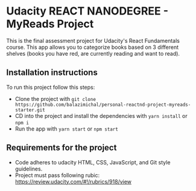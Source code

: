 # Udacity REACT NANODEGREE - MyReads Project

This is the final assessment project for Udacity's React Fundamentals course. This app allows you to categorize books based on 3 different shelves (books you have red, are currently reading and want to read).

## Installation instructions

To run this project follow this steps:

- Clone the project with ```git clone https://github.com/balazimichal/personal-reactnd-project-myreads-starter.git```
- CD into the project and install the dependencies with ```yarn install``` or ```npm i```
- Run the app with ```yarn start``` or ```npm start```

## Requirements for the project

- Code adheres to udacity HTML, CSS, JavaScript, and Git style guidelines.
- Project must pass following rubic: https://review.udacity.com/#!/rubrics/918/view
